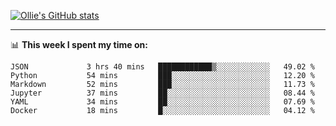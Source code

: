 <!--
**icedpanda/icedpanda** is a ✨ _special_ ✨ repository because its `README.md` (this file) appears on your GitHub profile.

Here are some ideas to get you started:

- 🔭 I’m currently working on ...
- 🌱 I’m currently learning ...
- 👯 I’m looking to collaborate on ...
- 🤔 I’m looking for help with ...
- 💬 Ask me about ...
- 📫 How to reach me: ...
- 😄 Pronouns: ...
- ⚡ Fun fact: ...
-->
[![Ollie's GitHub stats](https://github-readme-stats-icedpanda.vercel.app/api?username=icedpanda&count_private=true&show_icons=true)](https://github.com/icedpanda)

---
📊 **This week I spent my time on:**
<!--START_SECTION:waka-->

```text
JSON             3 hrs 40 mins   ████████████▒░░░░░░░░░░░░   49.02 %
Python           54 mins         ███░░░░░░░░░░░░░░░░░░░░░░   12.20 %
Markdown         52 mins         ███░░░░░░░░░░░░░░░░░░░░░░   11.73 %
Jupyter          37 mins         ██░░░░░░░░░░░░░░░░░░░░░░░   08.44 %
YAML             34 mins         ██░░░░░░░░░░░░░░░░░░░░░░░   07.69 %
Docker           18 mins         █░░░░░░░░░░░░░░░░░░░░░░░░   04.12 %
```

<!--END_SECTION:waka-->
